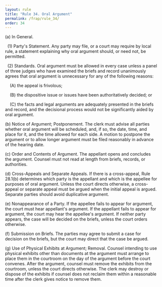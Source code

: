 ```yaml
---
layout: rule
title: "Rule 34. Oral Argument"
permalink: /frap/rule_34/
order: 34
---
```


(a) In General.


&nbsp;&nbsp;(1) Party's Statement. Any party may file, or a court may require by local rule, a statement explaining why oral argument should, or need not, be permitted.


&nbsp;&nbsp;(2) Standards. Oral argument must be allowed in every case unless a panel of three judges who have examined the briefs and record unanimously agrees that oral argument is unnecessary for any of the following reasons:


&nbsp;&nbsp;&nbsp;&nbsp;(A) the appeal is frivolous;


&nbsp;&nbsp;&nbsp;&nbsp;(B) the dispositive issue or issues have been authoritatively decided; or


&nbsp;&nbsp;&nbsp;&nbsp;(C) the facts and legal arguments are adequately presented in the briefs and record, and the decisional process would not be significantly aided by oral argument.


(b) Notice of Argument; Postponement. The clerk must advise all parties whether oral argument will be scheduled, and, if so, the date, time, and place for it, and the time allowed for each side. A motion to postpone the argument or to allow longer argument must be filed reasonably in advance of the hearing date.


(c) Order and Contents of Argument. The appellant opens and concludes the argument. Counsel must not read at length from briefs, records, or authorities.


(d) Cross-Appeals and Separate Appeals. If there is a cross-appeal, Rule 28.1(b) determines which party is the appellant and which is the appellee for purposes of oral argument. Unless the court directs otherwise, a cross-appeal or separate appeal must be argued when the initial appeal is argued. Separate parties should avoid duplicative argument.


(e) Nonappearance of a Party. If the appellee fails to appear for argument, the court must hear appellant's argument. If the appellant fails to appear for argument, the court may hear the appellee's argument. If neither party appears, the case will be decided on the briefs, unless the court orders otherwise.


(f) Submission on Briefs. The parties may agree to submit a case for decision on the briefs, but the court may direct that the case be argued.


(g) Use of Physical Exhibits at Argument; Removal. Counsel intending to use physical exhibits other than documents at the argument must arrange to place them in the courtroom on the day of the argument before the court convenes. After the argument, counsel must remove the exhibits from the courtroom, unless the court directs otherwise. The clerk may destroy or dispose of the exhibits if counsel does not reclaim them within a reasonable time after the clerk gives notice to remove them.
